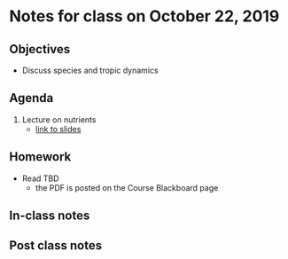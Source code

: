 # Notes for class on October 22, 2019

## Objectives
* Discuss species and tropic dynamics

## Agenda
1. Lecture on nutrients
	- [link to slides](../Lecture_Slides/8_trophic_dynamics.pdf)

## Homework
* Read TBD
	- the PDF is posted on the Course Blackboard page

## In-class notes

## Post class notes
